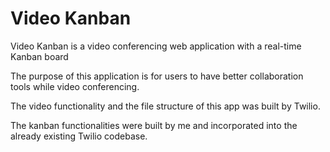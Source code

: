 # Video Kanban

Video Kanban is a video conferencing web application with a real-time Kanban board

The purpose of this application is for users to have better collaboration tools while video conferencing.

The video functionality and the file structure of this app was built by Twilio.

The kanban functionalities were built by me and incorporated into the already existing Twilio codebase.

